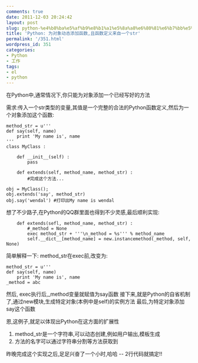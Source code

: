 ```yaml
---
comments: true
date: 2011-12-03 20:24:42
layout: post
slug: python-%e4%b8%ba%e5%af%b9%e8%b1%a1%e5%8a%a8%e6%80%81%e6%b7%bb%e5%8a%a0%e5%87%bd%e6%95%b0%e4%b8%94%e5%87%bd%e6%95%b0%e5%ae%9a%e4%b9%89%e6%9d%a5%e8%87%aa%e4%b8%80%e4%b8%aastr
title: 'Python: 为对象动态添加函数,且函数定义来自一个str'
permalink: '/351.html'
wordpress_id: 351
categories:
- Python
- 工作
tags:
- el
- python
---
```


在Python中,通常情况下,你只能为对象添加一个已经写好的方法

需求:传入一个str类型的变量,其值是一个完整的合法的Python函数定义,然后为一个对象添加这个函数:

    method_str = u'''
    def say(self, name)
        print 'My name is', name
    '''
    class MyClass :
    
        def __init__(self) :
            pass
    
        def extends(self, method_name, method_str) :
            #完成这个方法...
    
    obj = MyClass();
    obj.extends('say', method_str)
    obj.say('wendal') #打印出My name is wendal
    
想了不少路子,在Python的QQ群里面也得到不少灵感,最后顺利实现:

        def extends(sefl, method_name, method_str) :
            #_method = None
            exec method_str + '''\n_method = %s''' % method_name
            self.__dict__[method_name] = new.instancemethod(_method, self, None)
    
简单解释一下:
method_str在exec前,改变为:

    method_str = u'''
    def say(self, name)
        print 'My name is', name
    _method = abc
    
然后, exec执行后,_method变量就赋值为say函数
接下来,就是Python的自省机制了,通过new模块,生成特定对象(本例中是self)的实例方法
最后,为特定对象添加say这个函数

恩,这例子,就足以体现出Python在这方面的扩展性
1. method_str是一个字符串,可以动态创建,例如用户输出,模板生成
2. 方法的名字可以通过字符串分割等方法获取到

昨晚完成这个实现之后,足足兴奋了一个小时,哈哈 -- 2行代码就搞定!!
